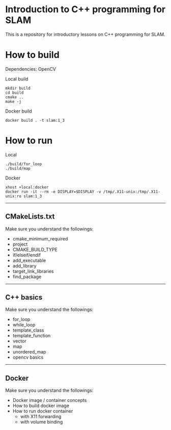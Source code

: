 # Introduction to C++ programming for SLAM

This is a repository for introductory lessons on C++ programming for SLAM.

# How to build

Dependencies: OpenCV

Local build
```
mkdir build 
cd build
cmake ..
make -j
```

Docker build
```
docker build . -t slam:1_3
```

# How to run

Local
```
./build/for_loop
./build/map
```

Docker
```
xhost +local:docker
docker run -it --rm -e DISPLAY=$DISPLAY -v /tmp/.X11-unix:/tmp/.X11-unix:ro slam:1_3
```

---

## CMakeLists.txt

Make sure you understand the followings:

- cmake_minimum_required
- project
- CMAKE_BUILD_TYPE
- if/elseif/endif
- add_executable
- add_library
- target_link_libraries
- find_package

---
## C++ basics

Make sure you understand the followings:

- for_loop
- while_loop
- template_class
- template_function
- vector
- map
- unordered_map
- opencv basics

---

## Docker

Make sure you understand the followings:

- Docker image / container concepts
- How to build docker image
- How to run docker container
  - with X11 forwarding
  - with volume binding


